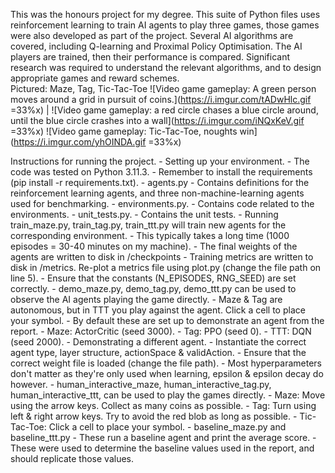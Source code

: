 This was the honours project for my degree. This suite of Python files uses reinforcement learning to train AI agents to play three games, those games were also developed as part of the project. Several AI algorithms are covered, including Q-learning and Proximal Policy Optimisation.
The AI players are trained, then their performance is compared. Significant research was required to understand the relevant algorithms, and to design appropriate games and reward schemes.	
Pictured: Maze, Tag, Tic-Tac-Toe
![Video game gameplay: A green person moves around a grid in pursuit of coins.](https://i.imgur.com/tADwHlc.gif =33%x) | ![Video game gameplay: a red circle chases a blue circle around, until the blue circle crashes into a wall](https://i.imgur.com/iNQxKeV.gif =33%x) ![Video game gameplay: Tic-Tac-Toe, noughts win](https://i.imgur.com/yhOINDA.gif =33%x) 

Instructions for running the project.
	- Setting up your environment.
		- The code was tested on Python 3.11.3.
		- Remember to install the requirements (pip install -r requirements.txt).
	- agents.py
		- Contains definitions for the reinforcement learning agents, and three non-machine-learning agents used for benchmarking.
	- environments.py.
		- Contains code related to the environments.
	- unit_tests.py.
		- Contains the unit tests.
	- Running train_maze.py, train_tag.py, train_ttt.py will train new agents for the corresponding environment.
		- This typically takes a long time (1000 episodes = 30-40 minutes on my machine).
		- The final weights of the agents are written to disk in /checkpoints
		- Training metrics are written to disk in /metrics. Re-plot a metrics file using plot.py (change the file path on line 5).
		- Ensure that the constants (N_EPISODES, RNG_SEED) are set correctly.
	- demo_maze.py, demo_tag.py, demo_ttt.py can be used to observe the AI agents playing the game directly.
		- Maze & Tag are autonomous, but in TTT you play against the agent. Click a cell to place your symbol.
		- By default these are set up to demonstrate an agent from the report.
			- Maze: ActorCritic (seed 3000).
			- Tag:  PPO (seed 0).
			- TTT:  DQN (seed 2000).
		- Demonstrating a different agent.
			- Instantiate the correct agent type, layer structure, actionSpace & validAction.
			- Ensure that the correct weight file is loaded (change the file path).
			- Most hyperparameters don't matter as they're only used when learning, epsilon & epsilon decay do however.
	- human_interactive_maze, human_interactive_tag.py, human_interactive_ttt, can be used to play the games directly.
		- Maze: Move using the arrow keys. Collect as many coins as possible.
		- Tag: Turn using left & right arrow keys. Try to avoid the red blob as long as possible.
		- Tic-Tac-Toe: Click a cell to place your symbol.
	- baseline_maze.py and baseline_ttt.py
		- These run a baseline agent and print the average score.
		- These were used to determine the baseline values used in the report, and should replicate those values.